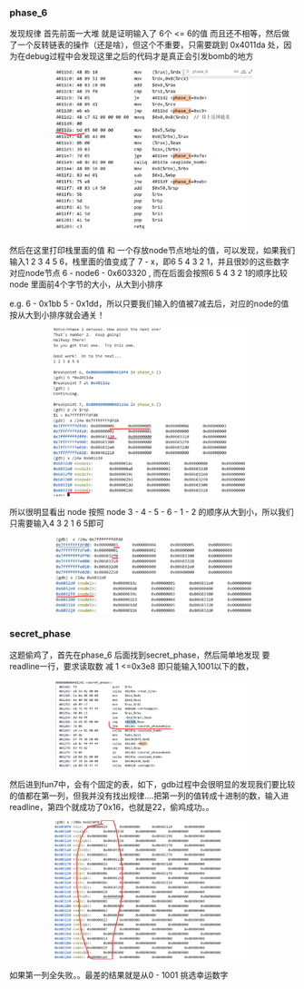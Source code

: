 ### **phase_6**

发现规律 首先前面一大堆 就是证明输入了 6个 <= 6的值 而且还不相等，然后做了一个反转链表的操作（还是啥），但这个不重要，只需要跳到 0x4011da 处，因为在debug过程中会发现这里之后的代码才是真正会引发bomb的地方

<div align=center><img src = "assets/image-20221027121120367.png" height="10%" width= "70%"></div>

然后在这里打印栈里面的值 和 一个存放node节点地址的值，可以发现，如果我们输入1 2 3 4 5 6，栈里面的值变成了 7 - x，即6 5 4 3 2 1，并且很妙的这些数字对应node节点 6 - node6 - 0x603320 , 而在后面会按照6 5 4 3 2 1的顺序比较node 里面前4个字节的大小，从大到小排序

e.g. 6 - 0x1bb 5 - 0x1dd，所以只要我们输入的值被7减去后，对应的node的值按从大到小排序就会通关！

<div align=center><img src = "assets/image-20221027121414858.png" height="10%" width= "70%"></div>

所以很明显看出 node 按照 node 3 - 4 - 5 - 6 - 1 - 2 的顺序从大到小，所以我们只需要输入4 3 2 1 6 5即可



<div align=center><img src = "assets/image-20221027120914285.png" height="10%" width= "70%"></div>



### secret_phase

这题偷鸡了，首先在phase_6 后面找到secret_phase，然后简单地发现 要readline一行，要求读取数 减 1 <=0x3e8 即只能输入1001以下的数，

<div align=center><img src = "assets/image-20221027170744773.png" height="10%" width= "70%"></div>

然后进到fun7中，会有个固定的表，如下，gdb过程中会很明显的发现我们要比较的值都在第一列，但我并没有找出规律....把第一列的值转成十进制的数，输入进readline，第四个就成功了0x16，也就是22，偷鸡成功。。

<div align=center><img src = "assets/image-20221027170509435.png" height="10%" width= "70%"></div>

如果第一列全失败。。最差的结果就是从0 - 1001 挑选幸运数字
